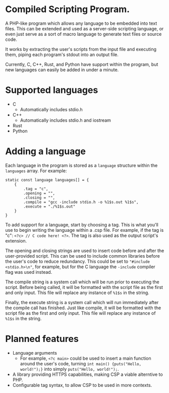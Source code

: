 # Compiled Scripting Program.
A PHP-like program which allows any language to be embedded into text files.
This can be extended and used as a server-side scripting language, or even just
serve as a sort of macro language to generate text files or source code.

It works by extracting the user's scripts from the input file and executing
them, piping each program's stdout into an output file.

Currently, C, C++, Rust, and Python have support within the program, but new
languages can easily be added in under a minute.

# Supported languages

- C
	- Automatically includes stdio.h
- C++
	- Automatically includes stdio.h and iostream
- Rust
- Python

# Adding a language
Each language in the program is stored as a `language` structure within the
`languages` array. For example:

```
static const language languages[] = {
	{
		.tag = "c",
		.opening = "",
		.closing = "",
		.compile = "gcc -include stdio.h -o %1$s.out %1$s",
		.execute = "./%1$s.out"
	}
}
```

To add support for a language, start by choosing a tag. This is what you'll
use to begin writing the language within a .csp file. For example, if the tag
is "c": `<?c> // C code here! <?>`. The tag is also used as the output script's
extension.

The opening and closing strings are used to insert code before and after the
user-provided script. This can be used to include common libraries before the
user's code to reduce redundancy. This could be set to `"#include <stdio.h>\n"`,
for example, but for the C language the `-include` compiler flag was used
instead.

The compile string is a system call which will be run prior to executing the
script. Before being called, it will be formatted with the script file as the
first and only input. This file will replace any instance of `%1$s` in the
string.

Finally, the execute string is a system call which will run immediately after
the compile call has finished. Just like compile, it will be formatted with the
script file as the first and only input. This file will replace any instance of
`%1$s` in the string.

# Planned features

- Language arguments
	- For example, `<?c main>` could be used to insert a main function around
	the user's code, turning `int main() {puts("Hello, world!");}` into simply
	`puts("Hello, world!");`.
- A library providing HTTPS capabilities, making CSP a viable alterntive to PHP.
- Configurable tag syntax, to allow CSP to be used in more contexts.
